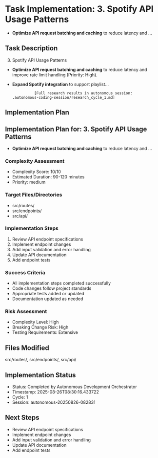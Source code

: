 
# Task Implementation: 3. Spotify API Usage Patterns
- **Optimize API request batching and caching** to reduce latency and ...

## Task Description
3. Spotify API Usage Patterns
- **Optimize API request batching and caching** to reduce latency and improve rate limit handling (Priority: High).
- **Expand Spotify integration** to support playlist...
                
                [Full research results in autonomous session: .autonomous-coding-session/research_cycle_1.md]

## Implementation Plan
## Implementation Plan for: 3. Spotify API Usage Patterns
- **Optimize API request batching and caching** to reduce latency and ...

### Complexity Assessment
- Complexity Score: 10/10
- Estimated Duration: 90-120 minutes
- Priority: medium

### Target Files/Directories
- src/routes/
- src/endpoints/
- src/api/

### Implementation Steps
1. Review API endpoint specifications
2. Implement endpoint changes
3. Add input validation and error handling
4. Update API documentation
5. Add endpoint tests

### Success Criteria
- All implementation steps completed successfully
- Code changes follow project standards
- Appropriate tests added or updated
- Documentation updated as needed

### Risk Assessment
- Complexity Level: High
- Breaking Change Risk: High
- Testing Requirements: Extensive

## Files Modified
src/routes/, src/endpoints/, src/api/

## Implementation Status
- Status: Completed by Autonomous Development Orchestrator
- Timestamp: 2025-08-26T08:30:16.433722
- Cycle: 1
- Session: autonomous-20250826-082831

## Next Steps
- Review API endpoint specifications
- Implement endpoint changes
- Add input validation and error handling
- Update API documentation
- Add endpoint tests
